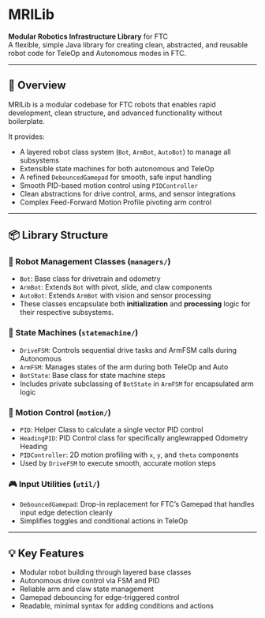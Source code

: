 # MRILib

**Modular Robotics Infrastructure Library** for FTC  
A flexible, simple Java library for creating clean, abstracted, and reusable robot code for TeleOp and Autonomous modes in FTC.

---

## 🚀 Overview

MRILib is a modular codebase for FTC robots that enables rapid development, clean structure, and advanced functionality without boilerplate.

It provides:

- A layered robot class system (`Bot`, `ArmBot`, `AutoBot`) to manage all subsystems
- Extensible state machines for both autonomous and TeleOp
- A refined `DebouncedGamepad` for smooth, safe input handling
- Smooth PID-based motion control using `PIDController`
- Clean abstractions for drive control, arms, and sensor integrations
- Complex Feed-Forward Motion Profile pivoting arm control

---

## 📦 Library Structure

### 🔧 Robot Management Classes (`managers/`)
- `Bot`: Base class for drivetrain and odometry
- `ArmBot`: Extends `Bot` with pivot, slide, and claw components
- `AutoBot`: Extends `ArmBot` with vision and sensor processing
- These classes encapsulate both **initialization** and **processing** logic for their respective subsystems.

### 🤖 State Machines (`statemachine/`)
- `DriveFSM`: Controls sequential drive tasks and ArmFSM calls during Autonomous
- `ArmFSM`: Manages states of the arm during both TeleOp and Auto
- `BotState`: Base class for state machine steps
- Includes private subclassing of `BotState` in `ArmFSM` for encapsulated arm logic

### 🧠 Motion Control (`motion/`)
- `PID`: Helper Class to calculate a single vector PID control
- `HeadingPID`: PID Control class for specifically anglewrapped Odometry Heading
- `PIDController`: 2D motion profiling with `x`, `y`, and `theta` components
- Used by `DriveFSM` to execute smooth, accurate motion steps

### 🎮 Input Utilities (`util/`)
- `DebouncedGamepad`: Drop-in replacement for FTC’s Gamepad that handles input edge detection cleanly
- Simplifies toggles and conditional actions in TeleOp

---

## 💡 Key Features

- Modular robot building through layered base classes
- Autonomous drive control via FSM and PID
- Reliable arm and claw state management
- Gamepad debouncing for edge-triggered control
- Readable, minimal syntax for adding conditions and actions
